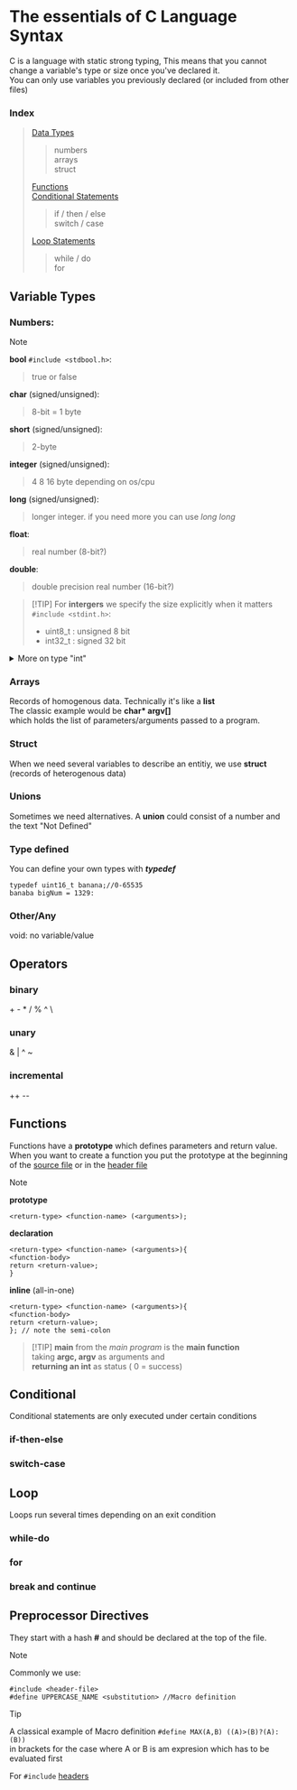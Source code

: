 # The essentials of C Language Syntax

C is a language with static strong typing,
This means that you cannot change a variable's type or size once you've declared it.\
You can only use variables you previously declared (or included from other files)
### Index

> [Data Types](#variable-types) 
>   >  numbers \
>   >  arrays \
>   >  struct 
> 
> [Functions](#functions) \
> [Conditional Statements](#conditional) 
>  > if / then / else \
>  > switch / case
>  
> [Loop Statements](#loop)
>  > while / do \
>  > for
>  

## Variable Types

### Numbers:
> [!NOTE]
> **bool** `#include <stdbool.h>`:
>   > true or false 
> 
> **char** (signed/unsigned):
>   > 8-bit = 1 byte 
> 
> **short** (signed/unsigned):
>   > 2-byte 
> 
> **integer** (signed/unsigned):
>   > 4 8 16 byte depending on os/cpu 
> 
> **long** (signed/unsigned):
>   > longer integer. if you need more you can use _long long_
> 
> **float**:
>   > real number (8-bit?)
> 
> **double**:
>   > double precision real number (16-bit?)
>   

>  [!TIP]
>  For **intergers** we specify the size explicitly when it matters `#include <stdint.h>`:
>  -  uint8_t : unsigned 8 bit
>  -  int32_t : signed 32 bit
>    

<details>
<summary> More on type "int" </summary>
Check man stdint.h
  
Integers can be prefixed with _unsigned_
- As an example take _char_ which is 8 bit long, 2^8 = 256 values
  - char is from -128 to 127  [ -(2^8) /2 ; ((2^8) /2)-1 ]
  - unsigned char from 0 to 255 [ 0 ; (2^8)-1 ]

Integers can be:
- long (l)
- unsigned long (ul)
- long long (ll)
- unsigned long long (ull)
If you want to know how many bits they are, you can call the _sizeof() function_
</details>

### Arrays
Records of homogenous data. Technically it's like a **list**\
The classic example would be **char\* argv[]**\
which holds the list of parameters/arguments passed to a program.

### Struct
When we need several variables to describe an entitiy, we use **struct** (records of heterogenous data)

### Unions
Sometimes we need alternatives. A **union** could consist of a number and the text "Not Defined"

### Type defined
You can define your own types with **_typedef_**
```
typedef uint16_t banana;//0-65535
banaba bigNum = 1329:
```

### Other/Any
void: no variable/value

## Operators

### binary
\+ \- \* / % ^ \
### unary
& | ^  ~
### incremental
\++ \--


## Functions
Functions have a **prototype** which defines parameters and return value.
When you want to create a function you put the prototype at the beginning of the [source file](C_Files.md#source) or in the [header file](C_Files.md#header)
> [!NOTE]
> **prototype**
>  ```
>  <return-type> <function-name> (<arguments>);
>  ```
>
> **declaration**
>  ``` 
>  <return-type> <function-name> (<arguments>){
>  <function-body>
>  return <return-value>;
>  }
>  ```
>
> **inline** (all-in-one)
>  ```
>  <return-type> <function-name> (<arguments>){
>  <function-body>
>  return <return-value>;
>  }; // note the semi-colon
>  ```
>

>  [!TIP]
>  **main** from the _main program_ is the **main function** \
>  taking **argc, argv** as arguments and \
>  **returning an int** as status  ( 0 = success)
>    

## Conditional

Conditional statements are only executed under certain conditions

### if-then-else

### switch-case

## Loop
Loops run several times depending on an exit condition

### while-do

### for

### break and continue


## Preprocessor Directives
They start with a hash **#** and should be declared at the top of the file.
> [!NOTE]
> Commonly we use:
> ```
> #include <header-file> 
> #define UPPERCASE_NAME <substitution> //Macro definition
> ```
>

> [!TIP]
>  A classical example of Macro definition 
>  `#define MAX(A,B) ((A)>(B)?(A):(B))` \
>  in brackets for the case where A or B is am expresion which has to be evaluated first
>
>  For `#include` [headers](C_Files.md#header)
> 
